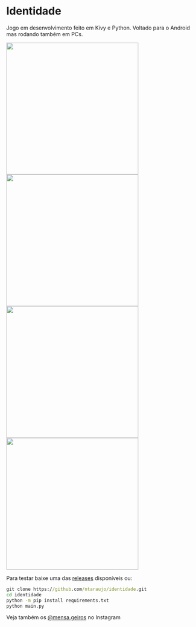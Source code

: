 # Identidade
Jogo em desenvolvimento feito em Kivy e Python. Voltado para o Android mas rodando também em PCs.

<div>
  <img height="350em" src="https://user-images.githubusercontent.com/66187211/158875443-374d0f3f-d988-4fd9-b07d-833af6d29bc2.png">
  <img height="350em" src="https://user-images.githubusercontent.com/66187211/158875887-de207bbd-4db2-4334-b525-036f25940e88.png">
  <img height="350em" src="https://user-images.githubusercontent.com/66187211/158875543-5d84031d-37c3-442b-9023-40492ba47fa5.png">
  <img height="350em" src="https://user-images.githubusercontent.com/66187211/158875594-81c9a9c0-abf9-4f6b-83f2-e01b5f366726.png">
</div>

Para testar baixe uma das [releases](https://github.com/ntaraujo/identidade/releases) disponíveis ou:

 ```cmd
git clone https://github.com/ntaraujo/identidade.git
cd identidade
python -m pip install requirements.txt
python main.py
```

Veja também os [@mensa.geiros](https://www.instagram.com/mensa.geiros/) no Instagram
